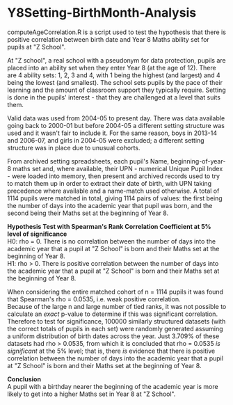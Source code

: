 # Y8Setting-BirthMonth-Analysis
computeAgeCorrelation.R is a script used to test the hypothesis that there is positive correlation between birth date and Year 8 Maths ability set for pupils at "Z School".

At "Z school", a real school with a pseudonym for data protection, pupils are placed into an ability set when they enter Year 8 (at the age of 12). There are 4 ability sets: 1, 2, 3 and 4, with 1 being the highest (and largest) and 4 being the lowest (and smallest). The school sets pupils by the pace of their learning and the amount of classroom support they typically require. Setting is done in the pupils' interest - that they are challenged at a level that suits them. 

Valid data was used from 2004-05 to present day. There was data available going back to 2000-01 but before 2004-05 a different setting structure was used and it wasn't fair to include it. For the same reason, boys in 2013-14 and 2006-07, and girls in 2004-05 were excluded; a different setting structure was in place due to unusual cohorts. 

From archived setting spreadsheets, each pupil's Name, beginning-of-year-8 maths set and, where available, their UPN - numerical Unique Pupil Index - were loaded into memory, then present and archived records used to try to match them up in order to extract their date of birth, with UPN taking precedence where available and a name-match used otherwise. A total of 1114 pupils were matched in total, giving 1114 pairs of values: the first being the number of days into the academic year that pupil was born, and the second being their Maths set at the beginning of Year 8.

**Hypothesis Test with Spearman's Rank Correlation Coefficient at 5% level of significance**  
H0: rho = 0. There is no correlation between the number of days into the academic year that a pupil at "Z School" is born and their Maths set at the beginning of Year 8.  
H1: rho > 0. There is positive correlation between the number of days into the academic year that a pupil at "Z School" is born and their Maths set at the beginning of Year 8.  

When considering the entire matched cohort of n = 1114 pupils it was found that Spearman's rho = 0.0535, i.e. weak positive correlation.  
Because of the large n and large number of tied ranks, it was not possible to calculate an *exact* p-value to determine if this was significant correlation. Therefore to test for significance, 100000 similarly structured datasets (with the correct totals of pupils in each set) were randomly generated assuming a uniform distribution of birth dates across the year. Just 3.709% of these datasets had rho > 0.0535, from which it is concluded that rho = 0.0535 *is significant* at the 5% level; that is, there *is* evidence that there is positive correlation between the number of days into the academic year that a pupil at "Z School" is born and their Maths set at the beginning of Year 8.  

**Conclusion**  
A pupil with a birthday nearer the beginning of the academic year is more likely to get into a higher Maths set in Year 8 at "Z School".